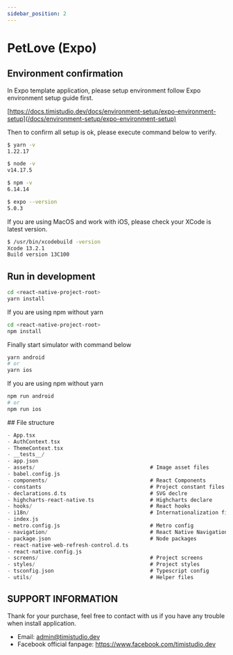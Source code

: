 ```yaml
---
sidebar_position: 2
---
```


# PetLove (Expo)

## Environment confirmation

In Expo template application, please setup environment follow Expo environment setup guide first.

[https://docs.timistudio.dev/docs/environment-setup/expo-environment-setup](/docs/environment-setup/expo-environment-setup)

Then to confirm all setup is ok, please execute command below to verify.

```bash
$ yarn -v
1.22.17

$ node -v
v14.17.5

$ npm -v
6.14.14

$ expo --version
5.0.3
```

If you are using MacOS and work with iOS, please check your XCode is latest version.

```bash
$ /usr/bin/xcodebuild -version
Xcode 13.2.1
Build version 13C100
```

## Run in development

```bash
cd <react-native-project-root>
yarn install
```

If you are using npm without yarn

```bash
cd <react-native-project-root>
npm install
```

Finally start simulator with command below

```bash
yarn android
# or
yarn ios
```

If you are using npm without yarn

```bash
npm run android
# or
npm run ios
```

<div style="page-break-after: always;"></div>
## File structure

```c
- App.tsx
- AuthContext.tsx
- ThemeContext.tsx
- __tests__/
- app.json
- assets/                                     # Image asset files
- babel.config.js
- components/                                 # React Components
- constants                                   # Project constant files
- declarations.d.ts                           # SVG declre
- highcharts-react-native.ts                  # Highcharts declare
- hooks/                                      # React hooks
- i18n/                                       # Internationalization files
- index.js
- metro.config.js                             # Metro config
- navigation/                                 # React Native Navigations
- package.json                                # Node packages
- react-native-web-refresh-control.d.ts
- react-native.config.js
- screens/                                    # Project screens
- styles/                                     # Project styles
- tsconfig.json                               # Typescript config
- utils/                                      # Helper files
```

## SUPPORT INFORMATION

Thank for your purchase, feel free to contact with us if you have any trouble when install application.

- Email: admin@timistudio.dev
- Facebook official fanpage: <https://www.facebook.com/timistudio.dev>
